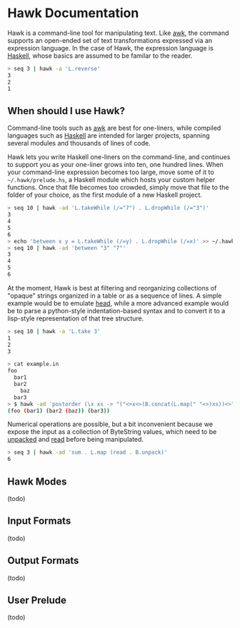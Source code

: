 # Hawk Documentation

Hawk is a command-line tool for manipulating text. Like [awk](http://cm.bell-labs.com/cm/cs/awkbook/index.html), the command supports an open-ended set of text transformations expressed via an expression language. In the case of Hawk, the expression language is [Haskell](http://www.haskell.org/), whose basics are assumed to be familar to the reader.

```bash
> seq 3 | hawk -a 'L.reverse'
3
2
1
```


## When should I use Hawk?

Command-line tools such as [awk](http://en.wikipedia.org/wiki/AWK) are best for one-liners, while compiled languages such as [Haskell](http://www.haskell.org) are intended for larger projects, spanning several modules and thousands of lines of code.

Hawk lets you write Haskell one-liners on the command-line, and continues to support you as your one-liner grows into ten, one hundred lines. When your command-line expression becomes too large, move some of it to `~/.hawk/prelude.hs`, a Haskell module which hosts your custom helper functions. Once that file becomes too crowded, simply move that file to the folder of your choice, as the first module of a new Haskell project.

```bash
> seq 10 | hawk -ad 'L.takeWhile (/="7") . L.dropWhile (/="3")'
3
4
5
6
> echo 'between x y = L.takeWhile (/=y) . L.dropWhile (/=x)' >> ~/.hawk/prelude.hs
> seq 10 | hawk -ad 'between "3" "7"'
3
4
5
6
```

At the moment, Hawk is best at filtering and reorganizing collections of "opaque" strings organized in a table or as a sequence of lines. A simple example would be to emulate [head](http://en.wikipedia.org/wiki/Head_%28Unix%29), while a more advanced example would be to parse a python-style indentation-based syntax and to convert it to a lisp-style representation of that tree structure.

```bash
> seq 10 | hawk -a 'L.take 3'
1
2
3
```

```bash
> cat example.in
foo
  bar1
  bar2
    baz
  bar3
> $ hawk -ad 'postorder (\x xs -> "("<>x<>(B.concat(L.map(" "<>)xs))<>")")' example.in
(foo (bar1) (bar2 (baz)) (bar3))
```

Numerical operations are possible, but a bit inconvenient because we expose the input as a collection of ByteString values, which need to be [unpacked](http://hackage.haskell.org/packages/archive/bytestring/latest/doc/html/Data-ByteString-Lazy-Char8.html#v:unpack) and [read](http://hackage.haskell.org/packages/archive/base/latest/doc/html/Prelude.html#v:read) before being manipulated.

```bash
> seq 3 | hawk -ad 'sum . L.map (read . B.unpack)'
6
```


## Hawk Modes

(todo)

## Input Formats

(todo)

## Output Formats

(todo)

## User Prelude

(todo)
